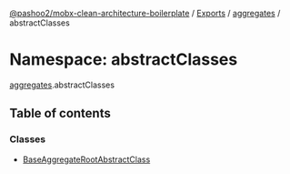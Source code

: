 [@pashoo2/mobx-clean-architecture-boilerplate](../README.md) / [Exports](../modules.md) / [aggregates](aggregates.md) / abstractClasses

# Namespace: abstractClasses

[aggregates](aggregates.md).abstractClasses

## Table of contents

### Classes

- [BaseAggregateRootAbstractClass](../classes/aggregates.abstractclasses.baseaggregaterootabstractclass.md)
